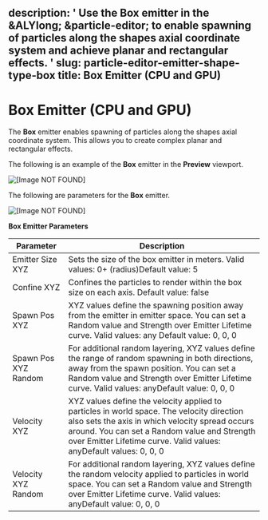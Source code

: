 description: ' Use the Box emitter in the &ALYlong; &particle-editor; to enable spawning
  of particles along the shapes axial coordinate system and achieve planar and rectangular
  effects. '
slug: particle-editor-emitter-shape-type-box
title: Box Emitter (CPU and GPU)
---
# Box Emitter \(CPU and GPU\)<a name="particle-editor-emitter-shape-type-box"></a>

The **Box** emitter enables spawning of particles along the shapes axial coordinate system\. This allows you to create complex planar and rectangular effects\.

The following is an example of the **Box** emitter in the **Preview** viewport\.

![\[Image NOT FOUND\]](/images/particles/particle-emitter-type-box-1.png)

The following are parameters for the **Box** emitter\.

![\[Image NOT FOUND\]](/images/particles/particle-emitter-type-box-2.png)


**Box Emitter Parameters**  

| Parameter  | Description | 
| --- | --- | 
| Emitter Size XYZ | Sets the size of the box emitter in meters\. Valid values: 0\+ \(radius\)Default value: 5 | 
| Confine XYZ | Confines the particles to render within the box size on each axis\. Default value: false | 
| Spawn Pos XYZ | XYZ values define the spawning position away from the emitter in emitter space\. You can set a Random value and Strength over Emitter Lifetime curve\. Valid values: any Default value: 0, 0, 0 | 
| Spawn Pos XYZ Random | For additional random layering, XYZ values define the range of random spawning in both directions, away from the spawn position\. You can set a Random value and Strength over Emitter Lifetime curve\. Valid values: anyDefault value: 0, 0, 0 | 
| Velocity XYZ | XYZ values define the velocity applied to particles in world space\. The velocity direction also sets the axis in which velocity spread occurs around\. You can set a Random value and Strength over Emitter Lifetime curve\. Valid values: anyDefault values: 0, 0, 0 | 
| Velocity XYZ Random | For additional random layering, XYZ values define the random velocity applied to particles in world space\. You can set a Random value and Strength over Emitter Lifetime curve\. Valid values: anyDefault value: 0, 0, 0  | 